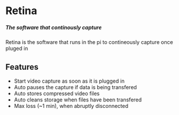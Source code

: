 # Retina
##### The software that continously capture

Retina is the software that runs in the pi to contineously capture once pluged in

## Features

- Start video capture as soon as it is plugged in
- Auto pauses the capture if data is being transfered
- Auto stores compressed video files
- Auto cleans storage when files have been transfered
- Max loss (~1 min), when abruptly disconnected
